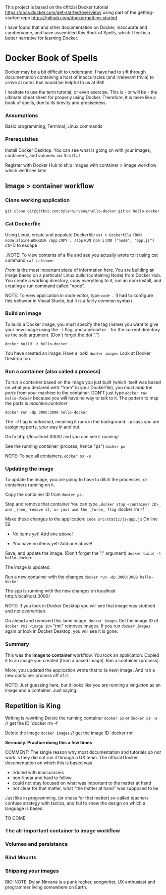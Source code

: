 This project is based on the official Docker tutorial https://docs.docker.com/get-started/overview/ using part of the getting-started repo https://github.com/docker/getting-started 

I have found that and other documentation on Docker, inaccurate and cumbersome, and have assembled this Book of Spells, which I feel is a better narrative for learning Docker.

# Docker Book of Spells
Docker may be a bit difficult to understand. I have had to sift through documentation containing a host of inaccuracies (and irrelevant trivia) to arrive at notes that would be helpful to us at BMI. 

I hesitate to use the term tutorial, or even exercise. This is - or will be - the ultimate cheat sheet for properly using Docker. Therefore, it is more like a book of spells, due to its brevity and preciseness. 

### Assumptions
Basic programming, Terminal, Linux commands

### Prerequisites
Install Docker Desktop. You can see what is going on with your images, containers, and volumes via this GUI

Register with Docker Hub to ship images with container > image workflow which we'll see later

## Image > container workflow

### Clone working application
`git clone git@github.com:dylannirvana/hello-docker.git`
`cd hello-docker`

### Cat Dockerfile
Using Linux, create and populate Dockerfile
`cat > Dockerfile`
`FROM node:alpine`
`WORKDIR /app`
`COPY . /app`
`RUN npm i`
`CMD ["node", "app.js"]`
ctr-D to escape

_NOTE: To view contents of a file and see you actually wrote to it using cat command _`cat filename`_ 

_From_ is the most important piece of information here. You are building an image based on a particular Linux build (containing Node) from Docker Hub. You create a working directory, copy everything to it, run an npm install, and creating a run command called "node".

NOTE: To view application in code editor, type _`code .`_ (I had to configure this behavior in Visual Studio, but it is a fairly common syntax)

### Build an image 
To build a Docker image, you must specify the tag (name) you want to give your new image using the _`-t`_ flag, and a period or `.` for the current directory as the sole argument. (Don't forget the dot ".")

`docker build -t hello-docker . `  

You have created an image. Have a look! _`docker images`_ Look at Docker Desktop too. 

### Run a container (also called a process)
To run a container based on the image you just built (which itself was based on what you declared with "from" in your Dockerfile), you must _map the ports_ from your machine to the container. DON'T just type _`docker run hello-docker`_ because you will have no way to talk to it. The pattern to map the ports is _machine:container_

`docker run -dp 3000:3000 hello-docker`

The _`-d`_ flag is _detached_, meaning it runs in the background. _`-p`_ says you are assigning ports, your way in and out. 

Go to http://localhost:3000/ and you can see it running! 

See the running container (process, hence "ps")
`docker ps`

NOTE: To see all containers, _`docker ps -a`_

### Updating the image
To update the image, you are going to have to ditch the processes, or containers running on it. 

Copy the container ID from _`docker ps`_. 

Stop and remove that container
You can type _`docker stop <container ID>_ and _then_ remove it, or just use the _force_ flag
`docker rm -f <container ID>`

Make these changes to the application:
`code src/static/js/app.js`
On line 56 
 - <p className="text-center">No items yet! Add one above!</p>
+ <p className="text-center">You have no items yet! Add one above!</p>

Save, and update the image. (Don't forget the "." argument)
`docker build -t hello-docker . `

The image is updated. 

Run a new container with the changes
`docker run -dp 3000:3000 hello-docker` 

The app is running with the new changes on localhost
http://localhost:3000/

NOTE: If you look in Docker Desktop you will see that image was stubbed and not overwritten.

Go ahead and removed this lame image. 
`docker images`
Get the image ID of <none>
`docker rmi <image ID>` 
"rmi" removes images. If you run _`docker images`_ again or look in Docker Desktop, you will see it is gone. 

### Summary
This was the **image to container** workflow. You took an application. Copied it to an image you created (from a based image). Ran a container (process). 

More, you updated the application wrote that to (a new) image. And ran a new container process off of it. 

NOTE: Just guessing here, but it looks like you are running a _singleton_ as an image and a container. Just saying. 

## Repetition is King
Writing is rewriting
Delete the running container
`docker ps` or `docker ps -a` // get the ID
`docker rm -f <container ID>

Delete the image
`docker images` // get the image ID
`docker rmi <image ID> 

**Seriously. Practice doing this a few times**

COMMENT: The single reason why most documentation and tutorials _do not work_ is they did not run it through a UX team. The official Docker documentation on which this is based was 
- riddled with inaccuracies
- non-linear and hard to follow
- could not stay focused on what was important to the matter at hand
- not clear for that matter, what "the matter at hand" was supposed to be

Just like in programming, (or chess for that matter) so-called teachers confuse strategy with tactics, and fail to show the design on which a language is based. 

TO COME:
### The all-important container to image workflow
### Volumes and persistance
### Bind Mounts
### Shipping your images

BIO-NOTE: Dylan Nirvana is a punk rocker, songwriter, UX enthusiast and programmer living somewhere on Earth. 
